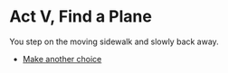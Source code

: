 # Act V, Find a Plane

You step on the moving sidewalk and slowly back away.

  * [Make another choice](./start.md)
